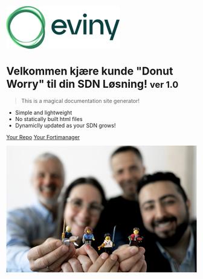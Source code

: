 ![logo](_media/evinylogo.png)

# Velkommen kjære kunde "Donut Worry" til din SDN Løsning! <small>ver 1.0</small>

> This is a magical documentation site generator!

- Simple and lightweight
- No statically built html files
- Dynamiclly updated as your SDN grows!

[Your Repo](https://github.com/Almujalled/terraform-fortimanager)
[Your Fortimanager](https://fm01.verja.no)

![](_media/sdwan-team.jpg)
